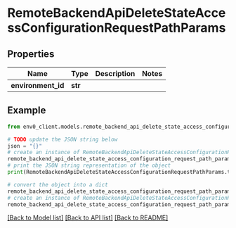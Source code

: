 # RemoteBackendApiDeleteStateAccessConfigurationRequestPathParams


## Properties

Name | Type | Description | Notes
------------ | ------------- | ------------- | -------------
**environment_id** | **str** |  | 

## Example

```python
from env0_client.models.remote_backend_api_delete_state_access_configuration_request_path_params import RemoteBackendApiDeleteStateAccessConfigurationRequestPathParams

# TODO update the JSON string below
json = "{}"
# create an instance of RemoteBackendApiDeleteStateAccessConfigurationRequestPathParams from a JSON string
remote_backend_api_delete_state_access_configuration_request_path_params_instance = RemoteBackendApiDeleteStateAccessConfigurationRequestPathParams.from_json(json)
# print the JSON string representation of the object
print(RemoteBackendApiDeleteStateAccessConfigurationRequestPathParams.to_json())

# convert the object into a dict
remote_backend_api_delete_state_access_configuration_request_path_params_dict = remote_backend_api_delete_state_access_configuration_request_path_params_instance.to_dict()
# create an instance of RemoteBackendApiDeleteStateAccessConfigurationRequestPathParams from a dict
remote_backend_api_delete_state_access_configuration_request_path_params_from_dict = RemoteBackendApiDeleteStateAccessConfigurationRequestPathParams.from_dict(remote_backend_api_delete_state_access_configuration_request_path_params_dict)
```
[[Back to Model list]](../README.md#documentation-for-models) [[Back to API list]](../README.md#documentation-for-api-endpoints) [[Back to README]](../README.md)


